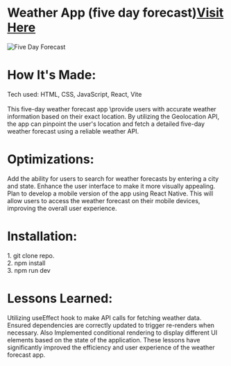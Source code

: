 
<div id="header" >
 <h1  class="heading-element" dir="auto">Weather App (five day forecast)<a href="https://fladev-weatherapp.netlify.app/">Visit Here</a></h1>
 <img src="https://i.imgur.com/prB024F.gif" alt="Five Day Forecast">

</div>

<div id="header" >
 <h1 class="heading-element" dir="auto">How It's Made:</h1>
 Tech used: HTML, CSS, JavaScript, React, Vite<br/><br/>
This five-day weather forecast app \provide users with accurate weather information based on their exact location. By utilizing the Geolocation API, the app can pinpoint the user's location and fetch a detailed five-day weather forecast using a reliable weather API.
</div>

<div id="header" >
 <h1 class="heading-element" dir="auto">Optimizations:</h1>
Add the ability for users to search for weather forecasts by entering a city and state. Enhance the user interface to make it more visually appealing. Plan to develop a mobile version of the app using React Native. This will allow users to access the weather forecast on their mobile devices, improving the overall user experience.
</div>
<div id="header" >
 <h1 class="heading-element" dir="auto">Installation:</h1>
 1. git clone repo.<br/>
2. npm install<br/>
3. npm run dev
</div>

<div id="header">
 <h1 class="heading-element" dir="auto">Lessons Learned:</h1>
  Utilizing useEffect hook to make API calls for fetching weather data. Ensured dependencies are correctly updated to trigger re-renders when necessary.
  Also Implemented conditional rendering to display different UI elements based on the state of the application. These lessons have significantly improved the efficiency and user experience of the weather forecast app.
</div>
